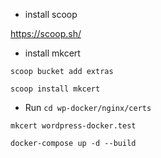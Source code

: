 - install scoop

https://scoop.sh/

- install mkcert

`scoop bucket add extras`

`scoop install mkcert`

- Run 
`cd wp-docker/nginx/certs`

`mkcert wordpress-docker.test`

`docker-compose up -d --build`